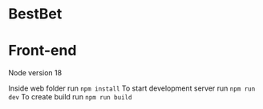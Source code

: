 # BestBet

# Front-end

Node version 18

Inside web folder run `npm install`
To start development server run `npm run dev`
To create build run `npm run build`

